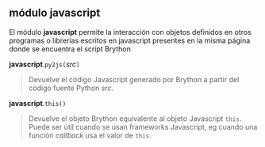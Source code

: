 módulo **javascript**
---------------------

El módulo **javascript** permite la interacción con objetos definidos en otros programas o librerías 
escritos en javascript presentes en la misma página donde se encuentra el script Brython

**javascript**.`py2js(`_src_`)`

> Devuelve el código Javascript generado por Brython a partir del código fuente Python _src_.

**javascript**.`this()`

> Devuelve el objeto Brython equivalente al objeto Javascript `this`. Puede ser útil cuando se usan frameworks 
> Javascript, eg cuando una función _callback_ usa el valor de `this`.
